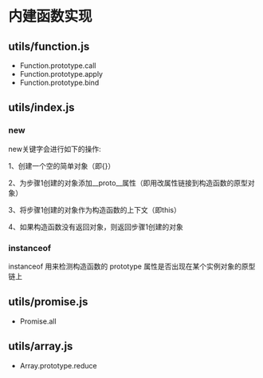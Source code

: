 # 内建函数实现

## utils/function.js

- Function.prototype.call
- Function.prototype.apply
- Function.prototype.bind

## utils/index.js

### new

new关键字会进行如下的操作:

1、创建一个空的简单对象（即{}）

2、为步骤1创建的对象添加__proto__属性（即用改属性链接到构造函数的原型对象）

3、将步骤1创建的对象作为构造函数的上下文（即this）

4、如果构造函数没有返回对象，则返回步骤1创建的对象

### instanceof

instanceof 用来检测构造函数的 prototype 属性是否出现在某个实例对象的原型链上

## utils/promise.js

- Promise.all

## utils/array.js

- Array.prototype.reduce
